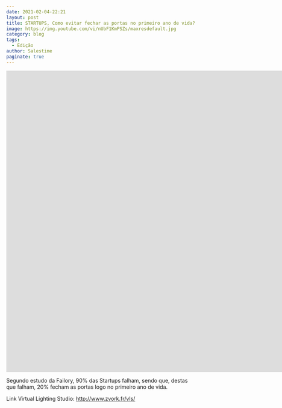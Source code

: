 ```yaml
---
date: 2021-02-04-22:21
layout: post
title: STARTUPS, Como evitar fechar as portas no primeiro ano de vida?
image: https://img.youtube.com/vi/nUbF1KmPSZs/maxresdefault.jpg
category: blog
tags:
  - Edição
author: Salestime
paginate: true
---
```


<iframe width="1903" height="800" src="https://www.youtube.com/embed/nUbF1KmPSZs" frameborder="0" allow="accelerometer; autoplay; clipboard-write; encrypted-media; gyroscope; picture-in-picture" allowfullscreen></iframe>

Segundo estudo da Failory, 90% das Startups falham, sendo que, destas que falham, 20% fecham as portas logo no primeiro ano de vida.

Link Virtual Lighting Studio: 
http://www.zvork.fr/vls/
